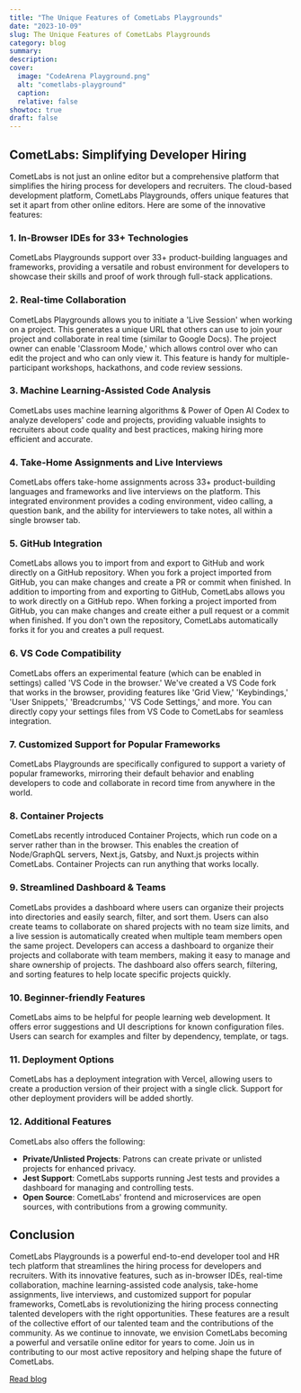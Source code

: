 ```yaml
---
title: "The Unique Features of CometLabs Playgrounds"
date: "2023-10-09"
slug: The Unique Features of CometLabs Playgrounds
category: blog 
summary:
description: 
cover:
  image: "CodeArena Playground.png"
  alt: "cometlabs-playground"
  caption: 
  relative: false
showtoc: true
draft: false
---
```


## CometLabs: Simplifying Developer Hiring

CometLabs is not just an online editor but a comprehensive platform that simplifies the hiring process for developers and recruiters. The cloud-based development platform, CometLabs Playgrounds, offers unique features that set it apart from other online editors. Here are some of the innovative features:

### 1. In-Browser IDEs for 33+ Technologies

CometLabs Playgrounds support over 33+ product-building languages and frameworks, providing a versatile and robust environment for developers to showcase their skills and proof of work through full-stack applications.

### 2. Real-time Collaboration

CometLabs Playgrounds allows you to initiate a 'Live Session' when working on a project. This generates a unique URL that others can use to join your project and collaborate in real time (similar to Google Docs). The project owner can enable 'Classroom Mode,' which allows control over who can edit the project and who can only view it. This feature is handy for multiple-participant workshops, hackathons, and code review sessions.

### 3. Machine Learning-Assisted Code Analysis

CometLabs uses machine learning algorithms & Power of Open AI Codex to analyze developers' code and projects, providing valuable insights to recruiters about code quality and best practices, making hiring more efficient and accurate.

### 4. Take-Home Assignments and Live Interviews

CometLabs offers take-home assignments across 33+ product-building languages and frameworks and live interviews on the platform. This integrated environment provides a coding environment, video calling, a question bank, and the ability for interviewers to take notes, all within a single browser tab.

### 5. GitHub Integration

CometLabs allows you to import from and export to GitHub and work directly on a GitHub repository. When you fork a project imported from GitHub, you can make changes and create a PR or commit when finished. In addition to importing from and exporting to GitHub, CometLabs allows you to work directly on a GitHub repo. When forking a project imported from GitHub, you can make changes and create either a pull request or a commit when finished. If you don't own the repository, CometLabs automatically forks it for you and creates a pull request.

### 6. VS Code Compatibility

CometLabs offers an experimental feature (which can be enabled in settings) called 'VS Code in the browser.' We've created a VS Code fork that works in the browser, providing features like 'Grid View,' 'Keybindings,' 'User Snippets,' 'Breadcrumbs,' 'VS Code Settings,' and more. You can directly copy your settings files from VS Code to CometLabs for seamless integration.

### 7. Customized Support for Popular Frameworks

CometLabs Playgrounds are specifically configured to support a variety of popular frameworks, mirroring their default behavior and enabling developers to code and collaborate in record time from anywhere in the world.

### 8. Container Projects

CometLabs recently introduced Container Projects, which run code on a server rather than in the browser. This enables the creation of Node/GraphQL servers, Next.js, Gatsby, and Nuxt.js projects within CometLabs. Container Projects can run anything that works locally.

### 9. Streamlined Dashboard & Teams

CometLabs provides a dashboard where users can organize their projects into directories and easily search, filter, and sort them. Users can also create teams to collaborate on shared projects with no team size limits, and a live session is automatically created when multiple team members open the same project. Developers can access a dashboard to organize their projects and collaborate with team members, making it easy to manage and share ownership of projects. The dashboard also offers search, filtering, and sorting features to help locate specific projects quickly.

### 10. Beginner-friendly Features

CometLabs aims to be helpful for people learning web development. It offers error suggestions and UI descriptions for known configuration files. Users can search for examples and filter by dependency, template, or tags.

### 11. Deployment Options

CometLabs has a deployment integration with Vercel, allowing users to create a production version of their project with a single click. Support for other deployment providers will be added shortly.

### 12. Additional Features

CometLabs also offers the following:

- **Private/Unlisted Projects**: Patrons can create private or unlisted projects for enhanced privacy.
- **Jest Support**: CometLabs supports running Jest tests and provides a dashboard for managing and controlling tests.
- **Open Source**: CometLabs' frontend and microservices are open sources, with contributions from a growing community.

## Conclusion

CometLabs Playgrounds is a powerful end-to-end developer tool and HR tech platform that streamlines the hiring process for developers and recruiters. With its innovative features, such as in-browser IDEs, real-time collaboration, machine learning-assisted code analysis, take-home assignments, live interviews, and customized support for popular frameworks, CometLabs is revolutionizing the hiring process connecting talented developers with the right opportunities. These features are a result of the collective effort of our talented team and the contributions of the community. As we continue to innovate, we envision CometLabs becoming a powerful and versatile online editor for years to come. Join us in contributing to our most active repository and helping shape the future of CometLabs.


[Read blog](https://www.cometlabs.in/Blogs/The%20Unique%20Features%20of%20CometLabs%20Playgrounds)
